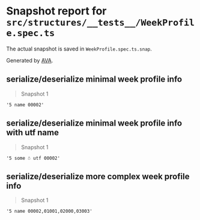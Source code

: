 # Snapshot report for `src/structures/__tests__/WeekProfile.spec.ts`

The actual snapshot is saved in `WeekProfile.spec.ts.snap`.

Generated by [AVA](https://ava.li).

## serialize/deserialize minimal week profile info

> Snapshot 1

    '5 name 00002'

## serialize/deserialize minimal week profile info with utf name

> Snapshot 1

    '5 some ☃️ utf 00002'

## serialize/deserialize more complex week profile info

> Snapshot 1

    '5 name 00002,01001,02000,03003'
